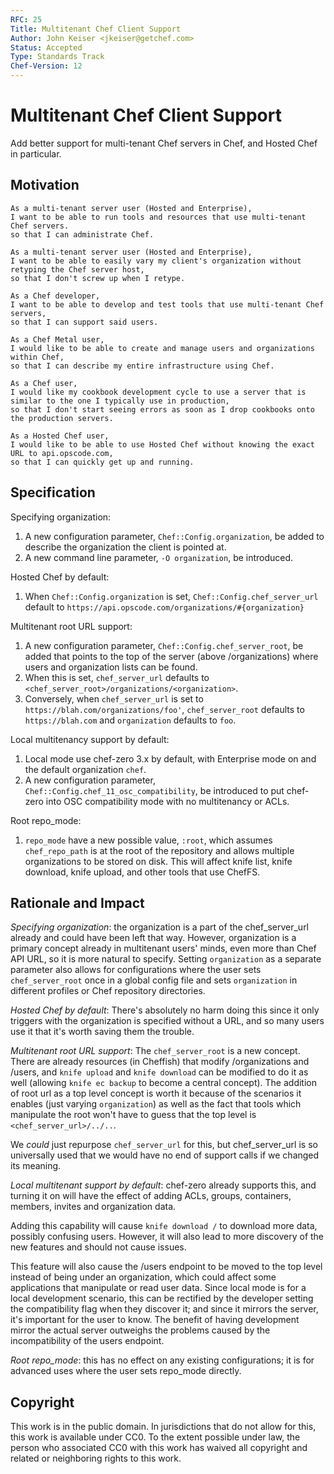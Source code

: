 ```yaml
---
RFC: 25
Title: Multitenant Chef Client Support
Author: John Keiser <jkeiser@getchef.com>
Status: Accepted
Type: Standards Track
Chef-Version: 12
---
```


# Multitenant Chef Client Support

Add better support for multi-tenant Chef servers in Chef, and Hosted Chef in particular.

## Motivation

    As a multi-tenant server user (Hosted and Enterprise),
    I want to be able to run tools and resources that use multi-tenant Chef servers.
    so that I can administrate Chef.

    As a multi-tenant server user (Hosted and Enterprise),
    I want to be able to easily vary my client's organization without retyping the Chef server host,
    so that I don't screw up when I retype.

    As a Chef developer,
    I want to be able to develop and test tools that use multi-tenant Chef servers,
    so that I can support said users.

    As a Chef Metal user,
    I would like to be able to create and manage users and organizations within Chef,
    so that I can describe my entire infrastructure using Chef.

    As a Chef user,
    I would like my cookbook development cycle to use a server that is similar to the one I typically use in production,
    so that I don't start seeing errors as soon as I drop cookbooks onto the production servers.

    As a Hosted Chef user,
    I would like to be able to use Hosted Chef without knowing the exact URL to api.opscode.com,
    so that I can quickly get up and running.

## Specification

Specifying organization:
1. A new configuration parameter, `Chef::Config.organization`, be added to describe the organization the client is pointed at.
2. A new command line parameter, `-O organization`, be introduced.

Hosted Chef by default:
1. When `Chef::Config.organization` is set, `Chef::Config.chef_server_url` default to `https://api.opscode.com/organizations/#{organization}`

Multitenant root URL support:
1. A new configuration parameter, `Chef::Config.chef_server_root`, be added that points to the top of the server (above /organizations) where users and organization lists can be found.
2. When this is set, `chef_server_url` defaults to `<chef_server_root>/organizations/<organization>`.
3. Conversely, when `chef_server_url` is set to `https://blah.com/organizations/foo'`, `chef_server_root` defaults to `https://blah.com` and `organization` defaults to `foo`.

Local multitenancy support by default:
1. Local mode use chef-zero 3.x by default, with Enterprise mode on and the default organization `chef`.
2. A new configuration parameter, `Chef::Config.chef_11_osc_compatibility`, be introduced to put chef-zero into OSC compatibility mode with no multitenancy or ACLs.

Root repo_mode:
1. `repo_mode` have a new possible value, `:root`, which assumes `chef_repo_path` is at the root of the repository and allows multiple organizations to be stored on disk.  This will affect knife list, knife download, knife upload, and other tools that use ChefFS.

## Rationale and Impact

*Specifying organization*: the organization is a part of the chef_server_url already and could have been left that way.  However, organization is a primary concept already in multitenant users' minds, even more than Chef API URL, so it is more natural to specify.  Setting `organization` as a separate parameter also allows for configurations where the user sets `chef_server_root` once in a global config file and sets `organization` in different profiles or Chef repository directories.

*Hosted Chef by default*: There's absolutely no harm doing this since it only triggers with the organization is specified without a URL, and so many users use it that it's worth saving them the trouble.

*Multitenant root URL support*: The `chef_server_root` is a new concept.  There are already resources (in Cheffish) that modify /organizations and /users, and `knife upload` and `knife download` can be modified to do it as well (allowing `knife ec backup` to become a central concept).  The addition of root url as a top level concept is worth it because of the scenarios it enables (just varying `organization`) as well as the fact that tools which manipulate the root won't have to guess that the top level is `<chef_server_url>/../..`.

We *could* just repurpose `chef_server_url` for this, but chef_server_url is so universally used that we would have no end of support calls if we changed its meaning.

*Local multitenant support by default*: chef-zero already supports this, and turning it on will have the effect of adding ACLs, groups, containers, members, invites and organization data.

Adding this capability will cause `knife download /` to download more data, possibly confusing users.  However, it will also lead to more discovery of the new features and should not cause issues.

This feature will also cause the /users endpoint to be moved to the top level instead of being under an organization, which could affect some applications that manipulate or read user data.  Since local mode is for a local development scenario, this can be rectified by the developer setting the compatibility flag when they discover it; and since it mirrors the server, it's important for the user to know.  The benefit of having development mirror the actual server outweighs the problems caused by the incompatibility of the users endpoint.

*Root repo_mode*: this has no effect on any existing configurations; it is for advanced uses where the user sets repo_mode directly.

## Copyright

This work is in the public domain. In jurisdictions that do not allow for this,
this work is available under CC0. To the extent possible under law, the person
who associated CC0 with this work has waived all copyright and related or
neighboring rights to this work.
